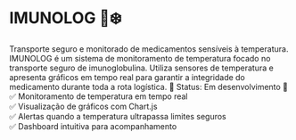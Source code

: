 # IMUNOLOG 🚚❄️
Transporte seguro e monitorado de medicamentos sensíveis à temperatura.
IMUNOLOG é um sistema de monitoramento de temperatura focado no transporte seguro de imunoglobulina. Utiliza sensores de temperatura e apresenta gráficos em tempo real para garantir a integridade do medicamento durante toda a rota logística.
📌 Status: Em desenvolvimento 🚧
✅ Monitoramento de temperatura em tempo real  
✅ Visualização de gráficos com Chart.js  
✅ Alertas quando a temperatura ultrapassa limites seguros  
✅ Dashboard intuitiva para acompanhamento
